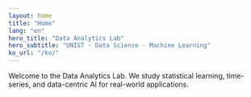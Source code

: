 ```yaml
---
layout: home
title: "Home"
lang: "en"
hero_title: "Data Analytics Lab"
hero_subtitle: "UNIST · Data Science · Machine Learning"
ko_url: "/ko/"
---
```


Welcome to the Data Analytics Lab. We study statistical learning, time-series, and data-centric AI for real-world applications.
